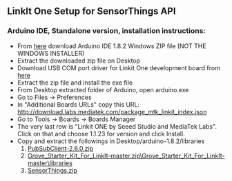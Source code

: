 ## LinkIt One Setup for SensorThings API

### Arduino IDE, Standalone version, installation instructions:
- From [here](https://www.arduino.cc/download_handler.php?f=/arduino-1.8.2-windows.zip) download Arduino IDE 1.8.2 Windows ZIP file (NOT THE WINDOWS INSTALLER)
- Extract the downloaded zip file on Desktop
- Download USB COM port driver for Linkit One development board from [here](https://labs.mediatek.com/en/download/PfSCNbna)
- Extract the zip file and install the exe file
- From Desktop extracted folder of Arduino, open arduino.exe
- Go to Files -> Preferences
- In "Additional Boards URLs" copy this URL: http://download.labs.mediatek.com/package_mtk_linkit_index.json 
- Go to Tools -> Boards -> Boards Manager
- The very last row is "Linkit ONE by Seeed Studio and MediaTek Labs". Click on that and choose 1.1.23 for version and click Install.
- Copy and extract the followings in Desktop/arduino-1.8.2/libraries
	1. [PubSubClient-2.6.0.zip](http://downloads.arduino.cc/libraries/github.com/knolleary/PubSubClient-2.6.0.zip)
	2. [Grove_Starter_Kit_For_LinkIt-master.zip\Grove_Starter_Kit_For_LinkIt-master\libraries](https://github.com/Seeed-Studio/Grove_Starter_Kit_For_LinkIt/archive/master.zip)
	3. [SensorThings.zip](https://github.com/coieiot/cxa2017-Training/blob/master/examples/device/linkitOne/SensorThings.zip)
